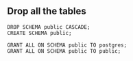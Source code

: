## Drop all the tables 
```
DROP SCHEMA public CASCADE;
CREATE SCHEMA public;

GRANT ALL ON SCHEMA public TO postgres;
GRANT ALL ON SCHEMA public TO public;
```
